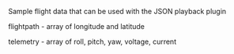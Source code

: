 
Sample flight data that can be used with the JSON playback plugin

flightpath - array of longitude and latitude

telemetry - array of roll, pitch, yaw, voltage, current
